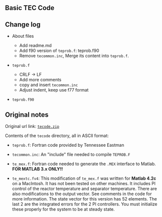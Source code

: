 Basic TEC Code
--------------

## Change log

+ About files
    + Add readme.md
    + Add f90 version of `teprob.f`: teprob.f90
    + Remove `tecommon.inc`, Merge its content into `teprob.f`.

+ `teprob.f`
    + CRLF -> LF
    + Add more comments
    + copy and insert `tecommon.inc`
    + Adjust indent, keep use f77 format

+ `teprob.f90`


## Original notes

Original url link: [`tecode.zip`](http://depts.washington.edu/control/LARRY/TE/tecode.zip)

Contents of the `tecode` directory, all in ASCII format:

- `teprob.f`: Fortran code provided by Tennessee Eastman

- `tecommon.inc`: An "include" file needed to compile `TEPROB.F`

- `te_mex.f`: Fortran code needed to generate the `.MEX` interface to Matlab. **FOR MATLAB 3.x ONLY!!**

- `te_mextc.fv4`: This modification of `te_mex.f` was written for **Matlab 4.2c** on a MacIntosh.
    It has not been tested on other machines.
    It includes PI control of the reactor temperature and separator temperature.
    There are also modifications to the output vector.
    See comments in the code for more information.
    The state vector for this version has 52 elements.
    The last 2 are the integrated errors for the 2 PI controllers.
    You must initialize these properly for the system to be at steady state.

